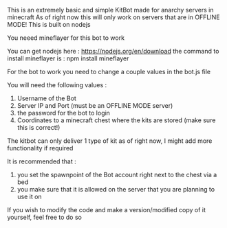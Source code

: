 This is an extremely basic and simple KitBot made for anarchy servers in minecraft
As of right now this will only work on servers that are in OFFLINE MODE!
This is built on nodejs

You neeed mineflayer for this bot to work

You can get nodejs here : https://nodejs.org/en/download
the command to install mineflayer is : npm install mineflayer

For the bot to work you need to change a couple values in the bot.js file

You will need the following values : 
1. Username of the Bot
2. Server IP and Port (must be an OFFLINE MODE server)
3. the password for the bot to login
4. Coordinates to a minecraft chest where the kits are stored (make sure this is correct!)
   

The kitbot can only deliver 1 type of kit as of right now, I might add more functionality if required

It is recommended that :
1. you set the spawnpoint of the Bot account right next to the chest via a bed
2. you make sure that it is allowed on the server that you are planning to use it on


If you wish to modify the code and make a version/modified copy of it yourself, feel free to do so
   

